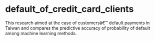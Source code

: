 # default_of_credit_card_clients
This research aimed at the case of customersâ€™ default payments in Taiwan and compares the predictive accuracy of probability of default among machine learning methods.
